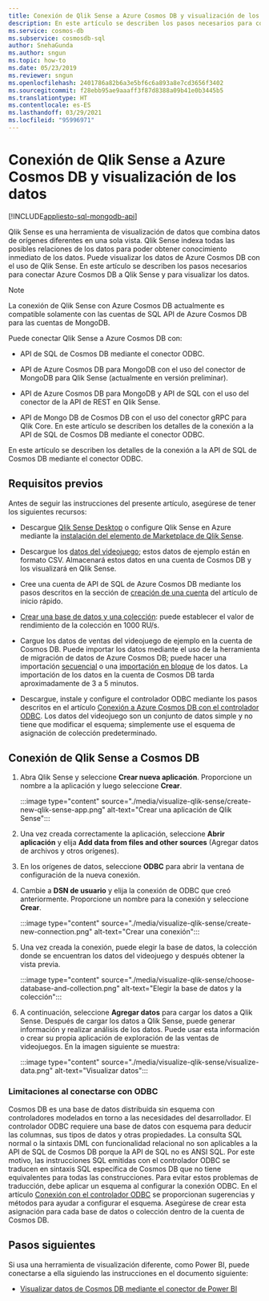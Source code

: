 ```yaml
---
title: Conexión de Qlik Sense a Azure Cosmos DB y visualización de los datos
description: En este artículo se describen los pasos necesarios para conectar Azure Cosmos DB a Qlik Sense y para visualizar los datos.
ms.service: cosmos-db
ms.subservice: cosmosdb-sql
author: SnehaGunda
ms.author: sngun
ms.topic: how-to
ms.date: 05/23/2019
ms.reviewer: sngun
ms.openlocfilehash: 2401786a82b6a3e5bf6c6a893a8e7cd3656f3402
ms.sourcegitcommit: f28ebb95ae9aaaff3f87d8388a09b41e0b3445b5
ms.translationtype: HT
ms.contentlocale: es-ES
ms.lasthandoff: 03/29/2021
ms.locfileid: "95996971"
---
```

# <a name="connect-qlik-sense-to-azure-cosmos-db-and-visualize-your-data"></a>Conexión de Qlik Sense a Azure Cosmos DB y visualización de los datos
[!INCLUDE[appliesto-sql-mongodb-api](includes/appliesto-sql-mongodb-api.md)]

Qlik Sense es una herramienta de visualización de datos que combina datos de orígenes diferentes en una sola vista. Qlik Sense indexa todas las posibles relaciones de los datos para poder obtener conocimiento inmediato de los datos. Puede visualizar los datos de Azure Cosmos DB con el uso de Qlik Sense. En este artículo se describen los pasos necesarios para conectar Azure Cosmos DB a Qlik Sense y para visualizar los datos. 

> [!NOTE]
> La conexión de Qlik Sense con Azure Cosmos DB actualmente es compatible solamente con las cuentas de SQL API de Azure Cosmos DB para las cuentas de MongoDB.

Puede conectar Qlik Sense a Azure Cosmos DB con:

* API de SQL de Cosmos DB mediante el conector ODBC.

* API de Azure Cosmos DB para MongoDB con el uso del conector de MongoDB para Qlik Sense (actualmente en versión preliminar).

* API de Azure Cosmos DB para MongoDB y API de SQL con el uso del conector de la API de REST en Qlik Sense.

* API de Mongo DB de Cosmos DB con el uso del conector gRPC para Qlik Core.
En este artículo se describen los detalles de la conexión a la API de SQL de Cosmos DB mediante el conector ODBC.

En este artículo se describen los detalles de la conexión a la API de SQL de Cosmos DB mediante el conector ODBC.

## <a name="prerequisites"></a>Requisitos previos

Antes de seguir las instrucciones del presente artículo, asegúrese de tener los siguientes recursos:

* Descargue [Qlik Sense Desktop](https://www.qlik.com/us/try-or-buy/download-qlik-sense) o configure Qlik Sense en Azure mediante la [instalación del elemento de Marketplace de Qlik Sense](https://azuremarketplace.microsoft.com/marketplace/apps/qlik.qlik-sense).

* Descargue los [datos del videojuego](https://www.kaggle.com/gregorut/videogamesales); estos datos de ejemplo están en formato CSV. Almacenará estos datos en una cuenta de Cosmos DB y los visualizará en Qlik Sense.

* Cree una cuenta de API de SQL de Azure Cosmos DB mediante los pasos descritos en la sección de [creación de una cuenta](create-sql-api-dotnet.md#create-account) del artículo de inicio rápido.

* [Crear una base de datos y una colección](create-sql-api-java.md#add-a-container): puede establecer el valor de rendimiento de la colección en 1000 RU/s. 

* Cargue los datos de ventas del videojuego de ejemplo en la cuenta de Cosmos DB. Puede importar los datos mediante el uso de la herramienta de migración de datos de Azure Cosmos DB; puede hacer una importación [secuencial](import-data.md#SQLSeqTarget) o una [importación en bloque](import-data.md#SQLBulkTarget) de los datos. La importación de los datos en la cuenta de Cosmos DB tarda aproximadamente de 3 a 5 minutos.

* Descargue, instale y configure el controlador ODBC mediante los pasos descritos en el artículo [Conexión a Azure Cosmos DB con el controlador ODBC](odbc-driver.md). Los datos del videojuego son un conjunto de datos simple y no tiene que modificar el esquema; simplemente use el esquema de asignación de colección predeterminado.

## <a name="connect-qlik-sense-to-cosmos-db"></a>Conexión de Qlik Sense a Cosmos DB

1. Abra Qlik Sense y seleccione **Crear nueva aplicación**. Proporcione un nombre a la aplicación y luego seleccione **Crear**.

   :::image type="content" source="./media/visualize-qlik-sense/create-new-qlik-sense-app.png" alt-text="Crear una aplicación de Qlik Sense":::

2. Una vez creada correctamente la aplicación, seleccione **Abrir aplicación** y elija **Add data from files and other sources** (Agregar datos de archivos y otros orígenes). 

3. En los orígenes de datos, seleccione **ODBC** para abrir la ventana de configuración de la nueva conexión. 

4. Cambie a **DSN de usuario** y elija la conexión de ODBC que creó anteriormente. Proporcione un nombre para la conexión y seleccione **Crear**. 

   :::image type="content" source="./media/visualize-qlik-sense/create-new-connection.png" alt-text="Crear una conexión":::

5. Una vez creada la conexión, puede elegir la base de datos, la colección donde se encuentran los datos del videojuego y después obtener la vista previa.

   :::image type="content" source="./media/visualize-qlik-sense/choose-database-and-collection.png" alt-text="Elegir la base de datos y la colección"::: 

6. A continuación, seleccione **Agregar datos** para cargar los datos a Qlik Sense. Después de cargar los datos a Qlik Sense, puede generar información y realizar análisis de los datos. Puede usar esta información o crear su propia aplicación de exploración de las ventas de videojuegos. En la imagen siguiente se muestra: 

   :::image type="content" source="./media/visualize-qlik-sense/visualize-data.png" alt-text="Visualizar datos":::

### <a name="limitations-when-connecting-with-odbc"></a>Limitaciones al conectarse con ODBC 

Cosmos DB es una base de datos distribuida sin esquema con controladores modelados en torno a las necesidades del desarrollador. El controlador ODBC requiere una base de datos con esquema para deducir las columnas, sus tipos de datos y otras propiedades. La consulta SQL normal o la sintaxis DML con funcionalidad relacional no son aplicables a la API de SQL de Cosmos DB porque la API de SQL no es ANSI SQL. Por este motivo, las instrucciones SQL emitidas con el controlador ODBC se traducen en sintaxis SQL específica de Cosmos DB que no tiene equivalentes para todas las construcciones. Para evitar estos problemas de traducción, debe aplicar un esquema al configurar la conexión ODBC. En el artículo [Conexión con el controlador ODBC](odbc-driver.md) se proporcionan sugerencias y métodos para ayudar a configurar el esquema. Asegúrese de crear esta asignación para cada base de datos o colección dentro de la cuenta de Cosmos DB.

## <a name="next-steps"></a>Pasos siguientes

Si usa una herramienta de visualización diferente, como Power BI, puede conectarse a ella siguiendo las instrucciones en el documento siguiente:

* [Visualizar datos de Cosmos DB mediante el conector de Power BI](powerbi-visualize.md)
